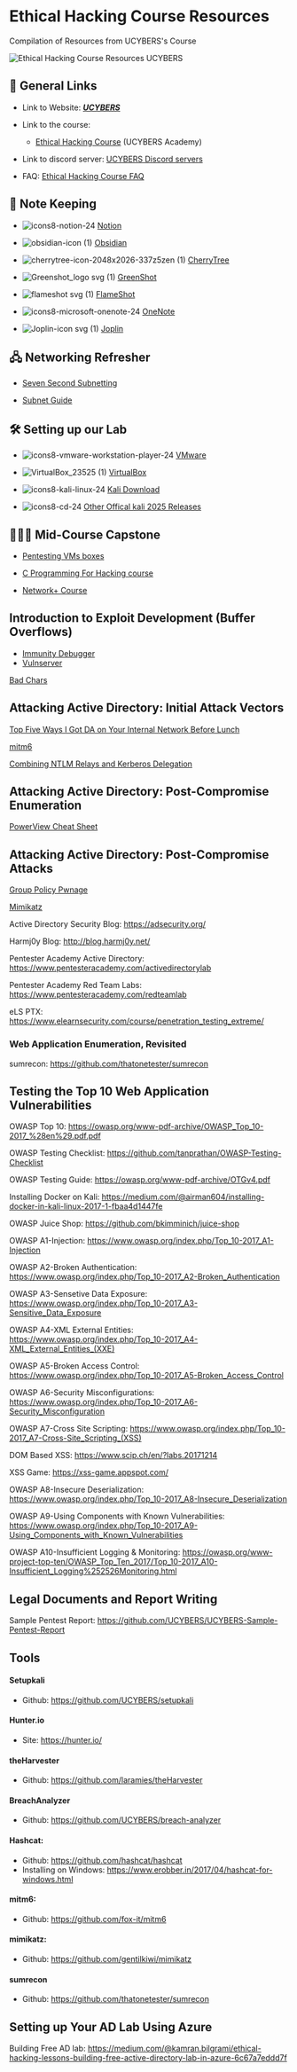 # Ethical Hacking Course Resources
Compilation of Resources from UCYBERS's Course 


![Ethical Hacking Course Resources UCYBERS](https://github.com/user-attachments/assets/dc933440-d633-4151-ae82-253cdb869bc1)


## 🔗 General Links 

-  Link to Website: [***UCYBERS***](https://ucybers.com/)  


-   Link to the course: 
      -  [Ethical Hacking Course](https://academy.ucybers.com/p/ethical-hacking-course) (UCYBERS Academy)

-   Link to discord server: [UCYBERS Discord servers](https://discord.gg/yceYGPce6e)  



-   FAQ:  [Ethical Hacking Course FAQ](https://github.com/Dark0x0x/Ethical-Hacking-Course-FAQ)

## 📒 Note Keeping

 -  ![icons8-notion-24](https://github.com/user-attachments/assets/4ab5c66a-b09e-4e63-ad3f-8395782f771a)   [Notion](https://www.notion.com/)   

 -  ![obsidian-icon (1)](https://github.com/user-attachments/assets/504271f0-b43b-4853-bd5d-307b8c08e9e3)  [Obsidian ](https://obsidian.md/)

 - ![cherrytree-icon-2048x2026-337z5zen (1)](https://github.com/user-attachments/assets/a30225ad-073f-4ff6-ad7e-0c4899a5285e)
 [CherryTree](https://www.giuspen.com/cherrytree/)

 -  ![Greenshot_logo svg (1)](https://github.com/user-attachments/assets/c3212c18-b309-40cf-a326-7b6e4059b4b6)
[GreenShot](https://getgreenshot.org/downloads/)

 -  ![flameshot svg (1)](https://github.com/user-attachments/assets/bfefcf67-2463-42a9-8fd4-5b6e93f065fe)
[FlameShot](https://github.com/lupoDharkael/flameshot)

 -  ![icons8-microsoft-onenote-24](https://github.com/user-attachments/assets/3b19a05b-ba9a-4d5c-b237-f36e57ff8ad2)
[OneNote](https://products.office.com/en-us/onenote/digital-note-taking-app?rtc=1)

 -   ![Joplin-icon svg (1)](https://github.com/user-attachments/assets/bda71a62-f3d6-453c-b70c-d48586ce84df)
[Joplin](https://github.com/laurent22/joplin)

## 🖧 Networking Refresher
 -   [Seven Second Subnetting](https://www.youtube.com/watch?v=ZxAwQB8TZsM)

 -   [Subnet Guide](https://docs.google.com/spreadsheets/d/1sr6DiM3jhuj6uFvMfKK8zQfGSj9a42IA/edit?usp=sharing&ouid=112290104721208373103&rtpof=true&sd=true)
## 🛠️ Setting up our Lab
 -    ![icons8-vmware-workstation-player-24](https://github.com/user-attachments/assets/2b3e5b6b-9399-49ca-9770-f769ac1098f9)
[VMware](https://www.vmware.com/products/workstation-player/workstation-player-evaluation.html)

 -  ![VirtualBox_23525 (1)](https://github.com/user-attachments/assets/122777d8-d70d-4749-9dbe-c27038b50440)
[VirtualBox](https://www.virtualbox.org/wiki/Downloads)

 -  ![icons8-kali-linux-24](https://github.com/user-attachments/assets/35728dea-6b1d-42ad-94d9-cb06a52d78df)
[Kali Download](https://www.offensive-security.com/kali-linux-vm-vmware-virtualbox-image-download/)

-   ![icons8-cd-24](https://github.com/user-attachments/assets/27671be4-b85f-462b-b3b0-7fd18749acaa)
  [Other Offical kali 2025 Releases](https://cdimage.kali.org/)

## 👩🏻‍💻 Mid-Course Capstone
-  [Pentesting VMs boxes](https://drive.google.com/drive/folders/1w_xOhT-4RlCbMzoHdBsmXpqIGgUeVsEr?usp=drive_link)

-  [C Programming For Hacking course](https://academy.ucybers.com/p/c-programming-for-hacking)

- [Network+ Course](https://academy.ucybers.com/p/network)

## Introduction to Exploit Development (Buffer Overflows)
-  [Immunity Debugger](https://www.immunityinc.com/products/debugger/
)
-   [Vulnserver](http://www.thegreycorner.com/p/vulnserver.html)

[Bad Chars](https://www.ins1gn1a.com/identifying-bad-characters/)

## Attacking Active Directory: Initial Attack Vectors

[Top Five Ways I Got DA on Your Internal Network Before Lunch ](https://adam-toscher.medium.com/top-five-ways-i-got-domain-admin-on-your-internal-network-before-lunch-2018-edition-82259ab73aaa)

[mitm6](https://blog.fox-it.com/2018/01/11/mitm6-compromising-ipv4-networks-via-ipv6/)

[Combining NTLM Relays and Kerberos Delegation](https://dirkjanm.io/worst-of-both-worlds-ntlm-relaying-and-kerberos-delegation/)

## Attacking Active Directory: Post-Compromise Enumeration
[PowerView Cheat Sheet](https://gist.github.com/HarmJ0y/184f9822b195c52dd50c379ed3117993)

## Attacking Active Directory: Post-Compromise Attacks
[Group Policy Pwnage](https://blog.rapid7.com/2016/07/27/pentesting-in-the-real-world-group-policy-pwnage/)

[Mimikatz](https://github.com/gentilkiwi/mimikatz)

Active Directory Security Blog: https://adsecurity.org/

Harmj0y Blog: http://blog.harmj0y.net/

Pentester Academy Active Directory: https://www.pentesteracademy.com/activedirectorylab

Pentester Academy Red Team Labs: https://www.pentesteracademy.com/redteamlab

eLS PTX: https://www.elearnsecurity.com/course/penetration_testing_extreme/

### Web Application Enumeration, Revisited
sumrecon: https://github.com/thatonetester/sumrecon

## Testing the Top 10 Web Application Vulnerabilities
 OWASP Top 10: https://owasp.org/www-pdf-archive/OWASP_Top_10-2017_%28en%29.pdf.pdf
 
 OWASP Testing Checklist: https://github.com/tanprathan/OWASP-Testing-Checklist
 
 OWASP Testing Guide: https://owasp.org/www-pdf-archive/OTGv4.pdf
 
 Installing Docker on Kali: https://medium.com/@airman604/installing-docker-in-kali-linux-2017-1-fbaa4d1447fe
 
 OWASP Juice Shop: https://github.com/bkimminich/juice-shop
 
 OWASP A1-Injection: https://www.owasp.org/index.php/Top_10-2017_A1-Injection
 
 OWASP A2-Broken Authentication: https://www.owasp.org/index.php/Top_10-2017_A2-Broken_Authentication
 
 OWASP A3-Sensetive Data Exposure: https://www.owasp.org/index.php/Top_10-2017_A3-Sensitive_Data_Exposure
 
 OWASP A4-XML External Entities: https://www.owasp.org/index.php/Top_10-2017_A4-XML_External_Entities_(XXE)
 
 OWASP A5-Broken Access Control: https://www.owasp.org/index.php/Top_10-2017_A5-Broken_Access_Control
 
 OWASP A6-Security Misconfigurations: https://www.owasp.org/index.php/Top_10-2017_A6-Security_Misconfiguration
 
 OWASP A7-Cross Site Scripting: https://www.owasp.org/index.php/Top_10-2017_A7-Cross-Site_Scripting_(XSS)
 
 DOM Based XSS: https://www.scip.ch/en/?labs.20171214
 
 XSS Game: https://xss-game.appspot.com/
 
 OWASP A8-Insecure Deserialization: https://www.owasp.org/index.php/Top_10-2017_A8-Insecure_Deserialization
 
 OWASP A9-Using Components with Known Vulnerabilities: https://www.owasp.org/index.php/Top_10-2017_A9-Using_Components_with_Known_Vulnerabilities
 
 OWASP A10-Insufficient Logging & Monitoring: https://owasp.org/www-project-top-ten/OWASP_Top_Ten_2017/Top_10-2017_A10-Insufficient_Logging%252526Monitoring.html
 
 ## Legal Documents and Report Writing
 Sample Pentest Report: https://github.com/UCYBERS/UCYBERS-Sample-Pentest-Report
  
 ## Tools
 #### Setupkali
 * Github: https://github.com/UCYBERS/setupkali
 
 #### Hunter.io
 * Site: https://hunter.io/
 
 #### theHarvester
 * Github: https://github.com/laramies/theHarvester
 
 #### BreachAnalyzer
 * Github: https://github.com/UCYBERS/breach-analyzer
 
 #### Hashcat: 
 * Github: https://github.com/hashcat/hashcat
 * Installing on Windows: https://www.erobber.in/2017/04/hashcat-for-windows.html
 
 #### mitm6: 
 * Github: https://github.com/fox-it/mitm6
 
 #### mimikatz:
 * Github: https://github.com/gentilkiwi/mimikatz
 
 #### sumrecon 
 * Github: https://github.com/thatonetester/sumrecon
 
 ## Setting up Your AD Lab Using Azure
 Building Free AD lab: https://medium.com/@kamran.bilgrami/ethical-hacking-lessons-building-free-active-directory-lab-in-azure-6c67a7eddd7f
